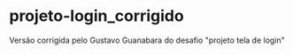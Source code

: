 # projeto-login_corrigido
Versão corrigida pelo Gustavo Guanabara do desafio "projeto tela de login"
